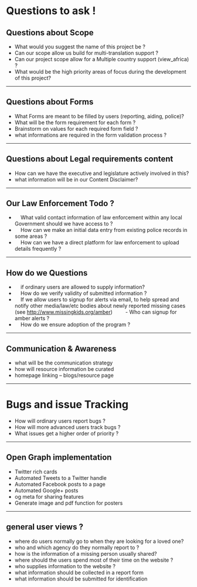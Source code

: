 # Questions to ask !

## Questions about Scope

- What would you suggest the name of this project be ?
- Can our scope allow us build for multi-translation support ?
- Can our project scope allow for a Multiple country support (view_africa) ?
- What would be the high priority areas of focus during the development of this project?

----

## Questions about Forms
- What Forms are meant to be filled by users (reporting, aiding, police)?
- What will be the form requirement for each form ?
- Brainstorm on values for each required form field ?
- what informations are required in the form validation process ?

----

## Questions about Legal requirements content
- How can we have the executive and legislature actively involved in this?
- what information will be in our Content Disclaimer?

----

## Our Law Enforcement Todo ?
-     What valid contact information of law enforcement within any local Government should we have access to ?
-     How can we make an initial data entry from existing police records in some areas ?
-     How can we have a direct platform for law enforcement to upload details frequently ?

----

## How do we Questions
-     if ordinary users are allowed to supply information?
-     How do we verify validity of submitted information ?
-     If we allow users to signup for alerts via email, to help spread and notify other media/law/etc bodies about newly reported missing cases (see http://www.missingkids.org/amber)
        - Who can signup for amber alerts ?
-     How do we ensure adoption of the program ?

----

## Communication & Awareness
- what will be the communication strategy
- how will resource information be curated
- homepage linking – blogs/resource page

----

# Bugs and issue Tracking
- How will ordinary users report bugs ?
- How will more advanced users track bugs ?
- What issues get a higher order of priority ?

----

## Open Graph implementation
- Twitter rich cards
- Automated Tweets to a Twitter handle
- Automated Facebook posts to a page
- Automated Google+ posts
- og meta for sharing features
- Generate image and pdf function for posters

----



## general user views ?
- where do users normally go to when they are looking for a loved one?
- who and which agency do they normally report to ?
- how is the information of a missing person usually shared?
- where should the users spend most of their time on the website ?
- who supplies information to the website ?
- what information should be collected in a report form
- what information should be submitted for identification


